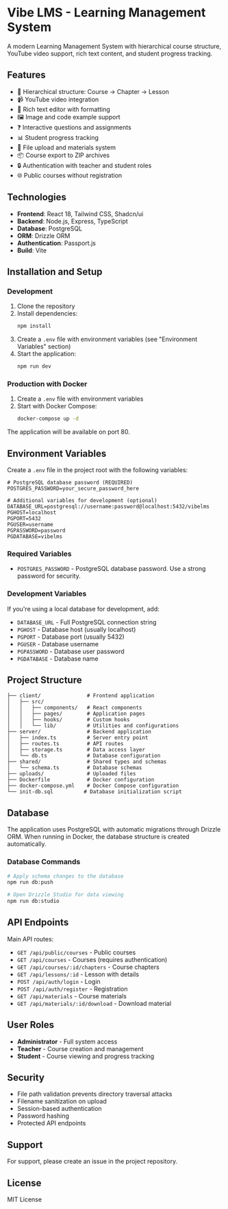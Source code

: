 # Vibe LMS - Learning Management System

A modern Learning Management System with hierarchical course structure, YouTube video support, rich text content, and student progress tracking.

## Features

- 🎯 Hierarchical structure: Course → Chapter → Lesson
- 📹 YouTube video integration
- 📝 Rich text editor with formatting
- 🖼️ Image and code example support
- ❓ Interactive questions and assignments
- 📊 Student progress tracking
- 📁 File upload and materials system
- 📦 Course export to ZIP archives
- 🔒 Authentication with teacher and student roles
- 🌐 Public courses without registration

## Technologies

- **Frontend**: React 18, Tailwind CSS, Shadcn/ui
- **Backend**: Node.js, Express, TypeScript
- **Database**: PostgreSQL
- **ORM**: Drizzle ORM
- **Authentication**: Passport.js
- **Build**: Vite

## Installation and Setup

### Development

1. Clone the repository
2. Install dependencies:
   ```bash
   npm install
   ```
3. Create a `.env` file with environment variables (see "Environment Variables" section)
4. Start the application:
   ```bash
   npm run dev
   ```

### Production with Docker

1. Create a `.env` file with environment variables
2. Start with Docker Compose:
   ```bash
   docker-compose up -d
   ```

The application will be available on port 80.

## Environment Variables

Create a `.env` file in the project root with the following variables:

```env
# PostgreSQL database password (REQUIRED)
POSTGRES_PASSWORD=your_secure_password_here

# Additional variables for development (optional)
DATABASE_URL=postgresql://username:password@localhost:5432/vibelms
PGHOST=localhost
PGPORT=5432
PGUSER=username
PGPASSWORD=password
PGDATABASE=vibelms
```

### Required Variables

- `POSTGRES_PASSWORD` - PostgreSQL database password. Use a strong password for security.

### Development Variables

If you're using a local database for development, add:

- `DATABASE_URL` - Full PostgreSQL connection string
- `PGHOST` - Database host (usually localhost)
- `PGPORT` - Database port (usually 5432)
- `PGUSER` - Database username
- `PGPASSWORD` - Database user password
- `PGDATABASE` - Database name

## Project Structure

```
├── client/               # Frontend application
│   ├── src/
│   │   ├── components/   # React components
│   │   ├── pages/        # Application pages
│   │   ├── hooks/        # Custom hooks
│   │   └── lib/          # Utilities and configurations
├── server/               # Backend application
│   ├── index.ts          # Server entry point
│   ├── routes.ts         # API routes
│   ├── storage.ts        # Data access layer
│   └── db.ts             # Database configuration
├── shared/               # Shared types and schemas
│   └── schema.ts         # Database schemas
├── uploads/              # Uploaded files
├── Dockerfile            # Docker configuration
├── docker-compose.yml    # Docker Compose configuration
└── init-db.sql          # Database initialization script
```

## Database

The application uses PostgreSQL with automatic migrations through Drizzle ORM. When running in Docker, the database structure is created automatically.

### Database Commands

```bash
# Apply schema changes to the database
npm run db:push

# Open Drizzle Studio for data viewing
npm run db:studio
```

## API Endpoints

Main API routes:

- `GET /api/public/courses` - Public courses
- `GET /api/courses` - Courses (requires authentication)
- `GET /api/courses/:id/chapters` - Course chapters
- `GET /api/lessons/:id` - Lesson with details
- `POST /api/auth/login` - Login
- `POST /api/auth/register` - Registration
- `GET /api/materials` - Course materials
- `GET /api/materials/:id/download` - Download material

## User Roles

- **Administrator** - Full system access
- **Teacher** - Course creation and management
- **Student** - Course viewing and progress tracking

## Security

- File path validation prevents directory traversal attacks
- Filename sanitization on upload
- Session-based authentication
- Password hashing
- Protected API endpoints

## Support

For support, please create an issue in the project repository.

## License

MIT License